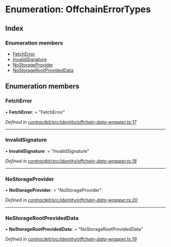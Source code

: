 # Enumeration: OffchainErrorTypes

## Index

### Enumeration members

* [FetchError](_identity_offchain_data_wrapper_.offchainerrortypes.md#fetcherror)
* [InvalidSignature](_identity_offchain_data_wrapper_.offchainerrortypes.md#invalidsignature)
* [NoStorageProvider](_identity_offchain_data_wrapper_.offchainerrortypes.md#nostorageprovider)
* [NoStorageRootProvidedData](_identity_offchain_data_wrapper_.offchainerrortypes.md#nostoragerootprovideddata)

## Enumeration members

###  FetchError

• **FetchError**: = "FetchError"

*Defined in [contractkit/src/identity/offchain-data-wrapper.ts:17](https://github.com/celo-org/celo-monorepo/blob/master/packages/contractkit/src/identity/offchain-data-wrapper.ts#L17)*

___

###  InvalidSignature

• **InvalidSignature**: = "InvalidSignature"

*Defined in [contractkit/src/identity/offchain-data-wrapper.ts:18](https://github.com/celo-org/celo-monorepo/blob/master/packages/contractkit/src/identity/offchain-data-wrapper.ts#L18)*

___

###  NoStorageProvider

• **NoStorageProvider**: = "NoStorageProvider"

*Defined in [contractkit/src/identity/offchain-data-wrapper.ts:20](https://github.com/celo-org/celo-monorepo/blob/master/packages/contractkit/src/identity/offchain-data-wrapper.ts#L20)*

___

###  NoStorageRootProvidedData

• **NoStorageRootProvidedData**: = "NoStorageRootProvidedData"

*Defined in [contractkit/src/identity/offchain-data-wrapper.ts:19](https://github.com/celo-org/celo-monorepo/blob/master/packages/contractkit/src/identity/offchain-data-wrapper.ts#L19)*
